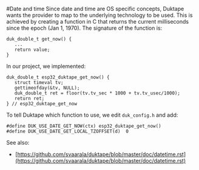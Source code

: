 #Date and time
Since date and time are OS specific concepts, Duktape wants the provider to map to the
underlying technology to be used.  This is achieved by creating a function in C that returns
the current milliseconds since the epoch (Jan 1, 1970).  The signature of the function is:

```
duk_double_t get_now() {
   ...
   return value;
}
```

In our project, we implemented:

```
duk_double_t esp32_duktape_get_now() {
   struct timeval tv;
   gettimeofday(&tv, NULL);
   duk_double_t ret = floor(tv.tv_sec * 1000 + tv.tv_usec/1000);
   return ret;
} // esp32_duktape_get_now

```

To tell Duktape which function to use, we edit `duk_config.h` and add:

```
#define DUK_USE_DATE_GET_NOW(ctx) esp32_duktape_get_now()
#define DUK_USE_DATE_GET_LOCAL_TZOFFSET(d)  0
```

See also:

* [https://github.com/svaarala/duktape/blob/master/doc/datetime.rst](https://github.com/svaarala/duktape/blob/master/doc/datetime.rst)